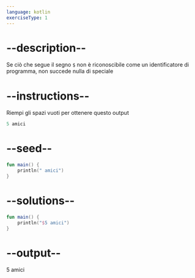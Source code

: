 ```yaml
---
language: kotlin
exerciseType: 1
---
```


# --description--

Se ciò che segue il segno `$` non è riconoscibile come un identificatore di programma, non succede nulla di speciale

# --instructions--

Riempi gli spazi vuoti per ottenere questo output
```kotlin
5 amici
```

# --seed--

```kotlin
fun main() {
    println(" amici")
}
```

# --solutions--

```kotlin
fun main() {
    println("$5 amici")
}
```

# --output--

5 amici
